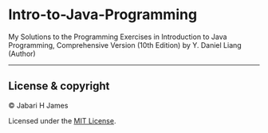 # Intro-to-Java-Programming
My Solutions to the Programming Exercises in 
Introduction to Java Programming, 
Comprehensive Version (10th Edition) by Y. Daniel Liang (Author)

------------------------------------------------------------------------
## License & copyright
© Jabari H James

Licensed under the [MIT License](LICENSE.txt).
